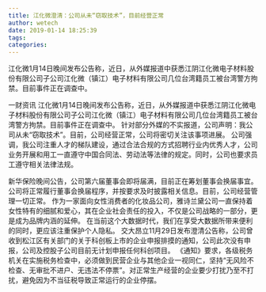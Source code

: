 ```yaml
---
title: 江化微澄清：公司从未“窃取技术”，目前经营正常
author: wetech
date: 2019-01-14 18:25:39
tags: 
categories: 
---
```

江化微1月14日晚间发布公告称，近日，从外媒报道中获悉江阴江化微电子材料股份有限公司子公司江化微（镇江）电子材料有限公司几位台湾籍员工被台湾警方拘禁。目前事件正在调查中。
<!-- more -->
一财资讯
江化微1月14日晚间发布公告称，近日，从外媒报道中获悉江阴江化微电子材料股份有限公司子公司江化微（镇江）电子材料有限公司几位台湾籍员工被台湾警方拘禁。目前事件正在调查中。
针对部分外媒的不实报道，公司声明：我公司从未“窃取技术”。目前，公司经营正常，公司将密切关注该事项进展。
公司强调，我公司注重人才的梯队建设，通过合法合规的方式招聘行业内优秀人才，公司业务开展和用工一直遵守中国合同法、劳动法等法律的规定。同时，公司也要求员工遵守相关法律法规。
 
 
新华保险晚间公告，公司第六届董事会即将届满，目前正在筹划董事会换届事宜。公司将正常履行董事会换届程序，并按要求及时披露相关信息。目前，公司经营管理一切正常。
作为一家面向女性消费者的化妆品公司，雅诗兰黛公司一直保持着女性特有的细腻和爱心，其在企业社会责任的投入，不仅是公司战略的一部分，更是成为品牌内涵的延伸。
在当前这个大数据时代，我们在享受大数据所带来便利的同时，更应该注重保护个人隐私。
交大昂立11月29日发布澄清公告称，公司曾收到松江区有关部门的关于科创板上市的企业申报排摸的通知，公司此次没有申报，公司及控股子公司目前无计划申报任何科创项目。
《通知》要求，各级税务机关在实施税务检查中，必须做到民营企业与其他企业一视同仁，坚持“无风险不检查、无审批不进户、无违法不停票”。对正常生产经营的企业要少打扰乃至不打扰，避免因为不当征税导致正常运行的企业停摆。
